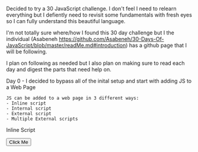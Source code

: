 Decided to try a 30 JavaScript challenge.  I don't feel I need to relearn everything but I defiently need to revisit some fundamentals with fresh eyes so I can fully understand this beautiful language.

I'm not totally sure where/how I found this 30 day challenge but I the individual (Asabeneh https://github.com/Asabeneh/30-Days-Of-JavaScript/blob/master/readMe.md#introduction) has a github page that I will be following.

I plan on following as needed but I also plan on making sure to read each day and digest the parts that need help on.  

Day 0 - I decided to bypass all of the inital setup and start with adding JS to a Web Page

    JS can be added to a web page in 3 different ways:
    - Inline script
    - Internal script
    - External script
    - Multiple External scripts

Inline Script
<!DOCTYPE html>
<html>
  <head>
    <title>30DaysOfScript:Inline Script</title>
  </head>
  <body>
    <button onclick="alert('Welcome to 30DaysOfJavaScript!')">Click Me</button>
  </body>
</html>